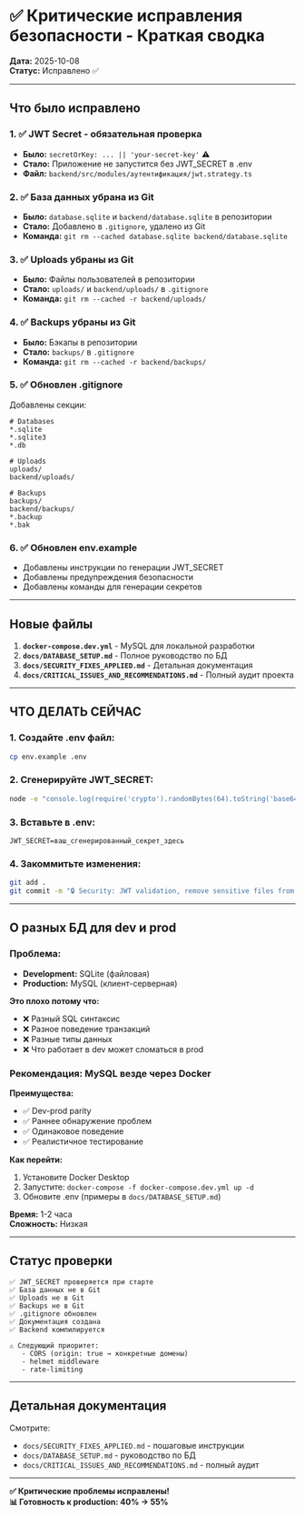 # ✅ Критические исправления безопасности - Краткая сводка

**Дата:** 2025-10-08  
**Статус:** Исправлено ✅

---

## Что было исправлено

### 1. ✅ JWT Secret - обязательная проверка

- **Было:** `secretOrKey: ... || 'your-secret-key'` ⚠️
- **Стало:** Приложение не запустится без JWT_SECRET в .env
- **Файл:** `backend/src/modules/аутентификация/jwt.strategy.ts`

### 2. ✅ База данных убрана из Git

- **Было:** `database.sqlite` и `backend/database.sqlite` в репозитории
- **Стало:** Добавлено в `.gitignore`, удалено из Git
- **Команда:** `git rm --cached database.sqlite backend/database.sqlite`

### 3. ✅ Uploads убраны из Git

- **Было:** Файлы пользователей в репозитории
- **Стало:** `uploads/` и `backend/uploads/` в `.gitignore`
- **Команда:** `git rm --cached -r backend/uploads/`

### 4. ✅ Backups убраны из Git

- **Было:** Бэкапы в репозитории
- **Стало:** `backups/` в `.gitignore`
- **Команда:** `git rm --cached -r backend/backups/`

### 5. ✅ Обновлен .gitignore

Добавлены секции:

```gitignore
# Databases
*.sqlite
*.sqlite3
*.db

# Uploads
uploads/
backend/uploads/

# Backups
backups/
backend/backups/
*.backup
*.bak
```

### 6. ✅ Обновлен env.example

- Добавлены инструкции по генерации JWT_SECRET
- Добавлены предупреждения безопасности
- Добавлены команды для генерации секретов

---

## Новые файлы

1. **`docker-compose.dev.yml`** - MySQL для локальной разработки
2. **`docs/DATABASE_SETUP.md`** - Полное руководство по БД
3. **`docs/SECURITY_FIXES_APPLIED.md`** - Детальная документация
4. **`docs/CRITICAL_ISSUES_AND_RECOMMENDATIONS.md`** - Полный аудит проекта

---

## ЧТО ДЕЛАТЬ СЕЙЧАС

### 1. Создайте .env файл:

```bash
cp env.example .env
```

### 2. Сгенерируйте JWT_SECRET:

```bash
node -e "console.log(require('crypto').randomBytes(64).toString('base64'))"
```

### 3. Вставьте в .env:

```env
JWT_SECRET=ваш_сгенерированный_секрет_здесь
```

### 4. Закоммитьте изменения:

```bash
git add .
git commit -m "🔒 Security: JWT validation, remove sensitive files from git"
```

---

## О разных БД для dev и prod

### Проблема:

- **Development:** SQLite (файловая)
- **Production:** MySQL (клиент-серверная)

**Это плохо потому что:**

- ❌ Разный SQL синтаксис
- ❌ Разное поведение транзакций
- ❌ Разные типы данных
- ❌ Что работает в dev может сломаться в prod

### Рекомендация: MySQL везде через Docker

**Преимущества:**

- ✅ Dev-prod parity
- ✅ Раннее обнаружение проблем
- ✅ Одинаковое поведение
- ✅ Реалистичное тестирование

**Как перейти:**

1. Установите Docker Desktop
2. Запустите: `docker-compose -f docker-compose.dev.yml up -d`
3. Обновите .env (примеры в `docs/DATABASE_SETUP.md`)

**Время:** 1-2 часа  
**Сложность:** Низкая

---

## Статус проверки

```
✅ JWT_SECRET проверяется при старте
✅ База данных не в Git
✅ Uploads не в Git
✅ Backups не в Git
✅ .gitignore обновлен
✅ Документация создана
✅ Backend компилируется

⚠️ Следующий приоритет:
   - CORS (origin: true → конкретные домены)
   - helmet middleware
   - rate-limiting
```

---

## Детальная документация

Смотрите:

- `docs/SECURITY_FIXES_APPLIED.md` - пошаговые инструкции
- `docs/DATABASE_SETUP.md` - руководство по БД
- `docs/CRITICAL_ISSUES_AND_RECOMMENDATIONS.md` - полный аудит

---

**✅ Критические проблемы исправлены!**  
**📊 Готовность к production: 40% → 55%**
